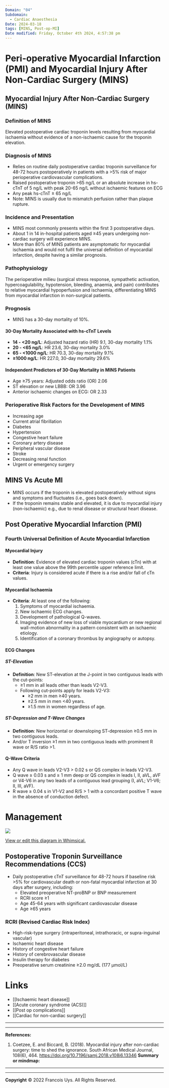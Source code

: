 ```yaml
---
Domain: "04"
Subdomain:
  - Cardiac Anaesthesia
Date: 2024-03-18
tags: [MINS, Post-op-MI]
Date modified: Friday, October 4th 2024, 4:57:38 pm
---
```


# Peri-operative Myocardial Infarction (PMI) and Myocardial Injury After Non-Cardiac Surgery (MINS)

## Myocardial Injury After Non-Cardiac Surgery (MINS)
### Definition of MINS

Elevated postoperative cardiac troponin levels resulting from myocardial ischaemia without evidence of a non-ischaemic cause for the troponin elevation.

### Diagnosis of MINS
- Relies on routine daily postoperative cardiac troponin surveillance for 48-72 hours postoperatively in patients with a >5% risk of major perioperative cardiovascular complications.
- Raised postoperative troponin >65 ng/L or an absolute increase in hs-cTnT of 5 ng/L with peak 20-65 ng/L without ischaemic features on ECG
- Any peak hs-cTnT ≥ 65 ng/L
- Note: MINS is usually due to mismatch perfusion rather than plaque rupture.
### Incidence and Presentation
  - MINS most commonly presents within the first 3 postoperative days.
  - About 1 in 14 in-hospital patients aged ≥45 years undergoing non-cardiac surgery will experience MINS.
  - More than 80% of MINS patients are asymptomatic for myocardial ischaemia and would not fulfil the universal definition of myocardial infarction, despite having a similar prognosis.
### Pathophysiology

The perioperative milieu (surgical stress response, sympathetic activation, hypercoagulability, hypotension, bleeding, anaemia, and pain) contributes to relative myocardial hypoperfusion and ischaemia, differentiating MINS from myocardial infarction in non-surgical patients.

### Prognosis
  - MINS has a 30-day mortality of 10%.
#### 30-Day Mortality Associated with hs-cTnT Levels

- **14 - <20 ng/L**: Adjusted hazard ratio (HR) 9.1, 30-day mortality 1.1%
- **20 - <65 ng/L**: HR 23.6, 30-day mortality 3.0%
- **65 - <1000 ng/L**: HR 70.3, 30-day mortality 9.1%
- **≥1000 ng/L**: HR 227.0, 30-day mortality 29.6%

#### Independent Predictors of 30-Day Mortality in MINS Patients

- Age ≥75 years: Adjusted odds ratio (OR) 2.06
- ST elevation or new LBBB: OR 3.96
- Anterior ischaemic changes on ECG: OR 2.33
### Perioperative Risk Factors for the Development of MINS

- Increasing age
- Current atrial fibrillation
- Diabetes
- Hypertension
- Congestive heart failure
- Coronary artery disease
- Peripheral vascular disease
- Stroke
- Decreasing renal function
- Urgent or emergency surgery
## MINS Vs Acute MI

- MINS occurs if the troponin is elevated postoperatively without signs and symptoms and fluctuates (i.e., goes back down).
- If the troponin remains stable and elevated, it is due to myocardial injury (non-ischaemic) e.g., due to renal disease or structural heart disease.

## Post Operative Myocardial Infarction (PMI)

### Fourth Universal Definition of Acute Myocardial Infarction

#### Myocardial Injury

- **Definition**: Evidence of elevated cardiac troponin values (cTn) with at least one value above the 99th percentile upper reference limit.
- **Criteria**: Injury is considered acute if there is a rise and/or fall of cTn values.

#### Myocardial Ischaemia

- **Criteria**: At least one of the following:
	1. Symptoms of myocardial ischaemia.
	2. New ischaemic ECG changes.
	3. Development of pathological Q-waves.
	4. Imaging evidence of new loss of viable myocardium or new regional wall-motion abnormality in a pattern consistent with an ischaemic etiology.
	5. Identification of a coronary thrombus by angiography or autopsy.

#### ECG Changes

##### ST-Elevation

- **Definition**: New ST-elevation at the J-point in two contiguous leads with the cut-points:
	- ≥1 mm in all leads other than leads V2-V3.
	- Following cut-points apply for leads V2-V3:
		- ≥2 mm in men ≥40 years.
		- ≥2.5 mm in men <40 years.
		- ≥1.5 mm in women regardless of age.

##### ST-Depression and T-Wave Changes

- **Definition**: New horizontal or downsloping ST-depression ≥0.5 mm in two contiguous leads.
- And/or T inversion ≥1 mm in two contiguous leads with prominent R wave or R/S ratio >1.

#### Q-Wave Criteria

- Any Q wave in leads V2-V3 > 0.02 s or QS complex in leads V2-V3.
- Q wave ≥ 0.03 s and ≥ 1 mm deep or QS complex in leads I, II, aVL, aVF or V4-V6 in any two leads of a contiguous lead grouping (I, aVL; V1-V6; II, III, aVF).
- R wave ≥ 0.04 s in V1-V2 and R/S > 1 with a concordant positive T wave in the absence of conduction defect.
# Management

![](Pasted%20image%2020240702141506.png)

[View or edit this diagram in Whimsical.](https://whimsical.com/management-UTvhG7ZgzfKhETADuk561Q?ref=chatgpt)

## Postoperative Troponin Surveillance Recommendations (CCS)

- Daily postoperative cTnT surveillance for 48-72 hours if baseline risk >5% for cardiovascular death or non-fatal myocardial infarction at 30 days after surgery, including:
	- Elevated preoperative NT-proBNP or BNP measurement
	- RCRI score ≥1
	- Age 45-64 years with significant cardiovascular disease
	- Age ≥65 years

### RCRI (Revised Cardiac Risk Index)
- High-risk-type surgery (intraperitoneal, intrathoracic, or supra-inguinal vascular)
- Ischaemic heart disease
- History of congestive heart failure
- History of cerebrovascular disease
- Insulin therapy for diabetes
- Preoperative serum creatinine ≥2.0 mg/dL (177 µmol/L)

# Links
- [[Ischaemic heart disease]]
- [[Acute coronary syndrome (ACS)]]
- [[Post op complications]]
- [[Cardiac for non-cardiac surgery]]

---

---
**References:**  

1. Coetzee, E. and Biccard, B. (2018). Myocardial injury after non-cardiac surgery: time to shed the ignorance. South African Medical Journal, 108(6), 464. https://doi.org/10.7196/samj.2018.v108i6.13346
**Summary or mindmap:**

---------------------------------------------------------------------------------------------
---
**Copyright**
© 2022 Francois Uys. All Rights Reserved.